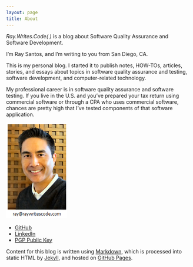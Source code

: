 ```yaml
---
layout: page
title: About
---
```


*Ray.Writes.Code( )* is a blog about Software Quality Assurance and Software Development.

I’m Ray Santos, and I’m writing to you from San Diego, CA.

This is my personal blog. I started it to publish notes, HOW-TOs, articles, stories, and essays about topics in software quality assurance and testing, software development, and computer-related technology.

My professional career is in software quality assurance and software testing. If you live in the U.S. and you’ve prepared your tax return using commercial software or through a CPA who uses commercial software, chances are pretty high that I’ve tested components of that software application.

![raywritescode](/images/aboutPhoto.png)

* [GitHub](https://github.com/raywritescode)
* [LinkedIn](http://www.linkedin.com/in/raywritescode)
* [PGP Public Key](http://pgp.mit.edu/pks/lookup?op=get&search=0x5566F6D025842818)

Content for this blog is written using [Markdown](http://en.wikipedia.org/wiki/Markdown), which is processed into static HTML by [Jekyll](http://jekyllrb.com/), and hosted on [GitHub Pages](https://pages.github.com/).

